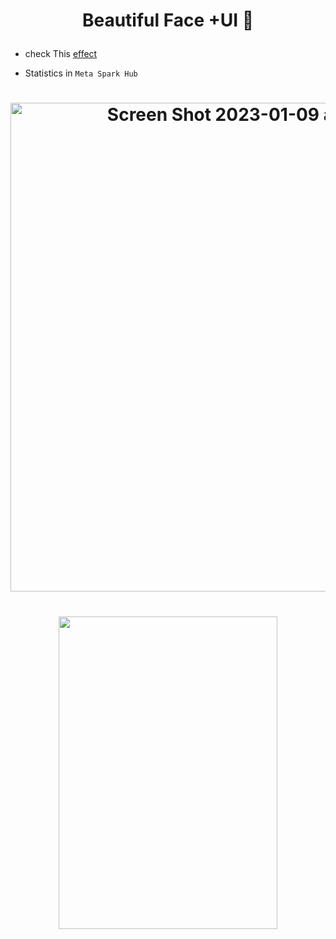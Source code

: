 <h1 align="center">

Beautiful Face +UI 🎑

</h1>

- check This [effect](https://www.instagram.com/ar/773054697140285/)

- Statistics in ``Meta Spark Hub``

<h1 align="center">

<img width="782" alt="Screen Shot 2023-01-09 at 18 29 41" src="https://user-images.githubusercontent.com/80905157/211371762-6d3b581e-c9de-4ff4-94ca-babbc1c414a5.png">

</h1>





<h1 align="center">

<img src="https://user-images.githubusercontent.com/80905157/211365426-a5f432ce-5ec6-4452-a662-84453fe461f8.jpg" width="350" height="500" />

</h1>

